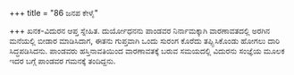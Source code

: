 +++
title = "86 ಜನಪ ಕೇಳೈ"

+++
ಖನಕ-ವಿದುರನ ಆಪ್ತ ಸ್ನೇಹಿತ. ದುರ್ಯೋಧನನು ಪಾಂಡವರ ನಿರ್ನಾಮಕ್ಕಾಗಿ ವಾರಣಾವತದಲ್ಲಿ ಅರಗಿನ ಮನೆಯಲ್ಲಿ ಬೀಡಾರ ಮಾಡಿಸಿದಾಗ, ಈತನು ಗುಪ್ತವಾಗಿ ಒಂದು ಸುರಂಗ ಕೊರೆದು ತಪ್ಪ್ಪಿಸಿಕೊಂಡು ಹೋಗಲು ದಾರಿ ಸಿದ್ಧಪಡಿಸಿದನು. ಪಾಂಡವರು ಹಸ್ತಿನಾವತಿಯಿಂದ ವಾರಣಾವತಕ್ಕೆ ಬರುವ ಸಮಯದಲ್ಲಿ ವಿದುರನು ಸಂಜ್ಞೆಯ ಮೂಲಕ ಇದರ ಬಗ್ಗೆ ಪಾಂಡವರ ಗಮನಕ್ಕೆ ತಂದಿದ್ದನು.